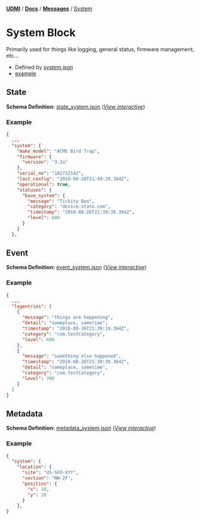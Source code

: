 [**UDMI**](../../) / [**Docs**](../) / [**Messages**](./)
/ [System](#)

# System Block

Primarily used for things like logging, general status, firmware management, etc...

* Defined by [<em>system.json</em>](../../schema/state_system.json)
* [example](../../tests/state.tests/example.json)

## State

**Schema Definition:** [state_system.json](../../schema/state_system.json)
 ([_View interactive_](../../gencode/docs/state.html#system))

### Example
```json
{
  ...
  "system": {
    "make_model": "ACME Bird Trap",
    "firmware": {
      "version": "3.2a"
    },
    "serial_no": "182732142",
    "last_config": "2018-08-26T21:49:29.364Z",
    "operational": true,
    "statuses": {
      "base_system": {
        "message": "Tickity Boo",
        "category": "device.state.com",
        "timestamp": "2018-08-26T21:39:30.364Z",
        "level": 600
      }
    }
  },
  ```

## Event

**Schema Definition:** [event_system.json](../../schema/event_system.json)
 ([_View interactive_](../../gencode/docs/event_system.html))

### Example
```json
{
  ...
  "logentries": [
    {
      "message": "things are happening",
      "detail": "someplace, sometime",
      "timestamp": "2018-08-26T21:39:19.364Z",
      "category": "com.testCategory",
      "level": 600
    },
    {
      "message": "something else happened",
      "timestamp": "2018-08-26T21:39:39.364Z",
      "detail": "someplace, sometime",
      "category": "com.testCategory",
      "level": 700
    }
  ]
}

```

## Metadata

**Schema Definition:** [metadata_system.json](../../schema/metadata_system.json)
 ([_View interactive_](../../gencode/docs/metadata.html#system))

### Example
```JSON
{
  "system": {
    "location": {
      "site": "US-SFO-XYY",
      "section": "NW-2F",
      "position": {
        "x": 10,
        "y": 20
      }
    },
}
```